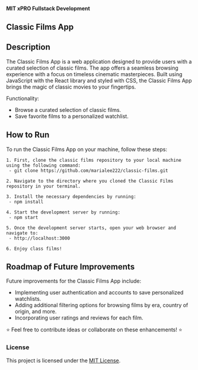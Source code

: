 #### MIT xPRO Fullstack Development
## Classic Films App

## Description 
The Classic Films App is a web application designed to provide users with a curated selection of classic films. The app offers a seamless browsing experience with a focus on timeless cinematic masterpieces. Built using JavaScript with the React library and styled with CSS, the Classic Films App brings the magic of classic movies to your fingertips.

Functionality:
 - Browse a curated selection of classic films.
 - Save favorite films to a personalized watchlist.

## How to Run
To run the Classic Films App on your machine, follow these steps: 

	1. First, clone the classic films repository to your local machine using the following command:
	 - git clone https://github.com/marialee222/classic-films.git

	2. Navigate to the directory where you cloned the Classic Films repository in your terminal.
 
	3. Install the necessary dependencies by running:
	 - npm install 

	4. Start the development server by running:
	 - npm start

	5. Once the development server starts, open your web browser and navigate to:
   	 - http://localhost:3000
 
	6. Enjoy class films!
	
## Roadmap of Future Improvements
Future improvements for the Classic Films App include:
 - Implementing user authentication and accounts to save personalized watchlists.
 - Adding additional filtering options for browsing films by era, country of origin, and more.
 - Incorporating user ratings and reviews for each film.


:star: Feel free to contribute ideas or collaborate on these enhancements! :star:

### License
This project is licensed under the [MIT License](https://opensource.org/licenses/MIT).
